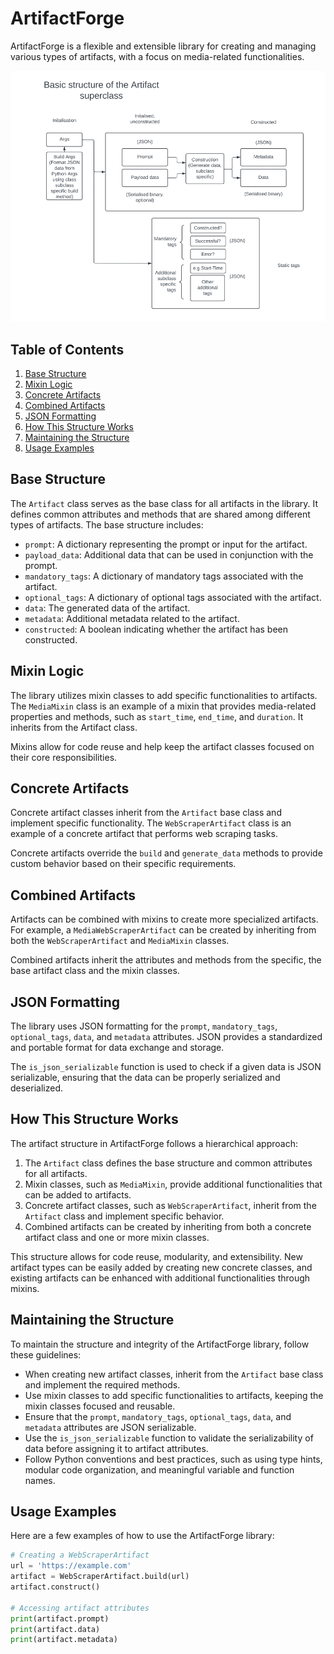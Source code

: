 # ArtifactForge

ArtifactForge is a flexible and extensible library for creating and managing various types of artifacts, with a focus on media-related functionalities.

![Basic structure of the Artifact superclass](artifact_structure.png)

## Table of Contents
1. [Base Structure](#base-structure)
2. [Mixin Logic](#mixin-logic)
3. [Concrete Artifacts](#concrete-artifacts)
4. [Combined Artifacts](#combined-artifacts)
5. [JSON Formatting](#json-formatting)
6. [How This Structure Works](#how-this-structure-works)
7. [Maintaining the Structure](#maintaining-the-structure)
8. [Usage Examples](#usage-examples)

## Base Structure

The `Artifact` class serves as the base class for all artifacts in the library. It defines common attributes and methods that are shared among different types of artifacts. The base structure includes:

- `prompt`: A dictionary representing the prompt or input for the artifact.
- `payload_data`: Additional data that can be used in conjunction with the prompt.
- `mandatory_tags`: A dictionary of mandatory tags associated with the artifact.
- `optional_tags`: A dictionary of optional tags associated with the artifact.
- `data`: The generated data of the artifact.
- `metadata`: Additional metadata related to the artifact.
- `constructed`: A boolean indicating whether the artifact has been constructed.

## Mixin Logic

The library utilizes mixin classes to add specific functionalities to artifacts. The `MediaMixin` class is an example of a mixin that provides media-related properties and methods, such as `start_time`, `end_time`, and `duration`. It inherits from the Artifact class.

Mixins allow for code reuse and help keep the artifact classes focused on their core responsibilities.

## Concrete Artifacts

Concrete artifact classes inherit from the `Artifact` base class and implement specific functionality. The `WebScraperArtifact` class is an example of a concrete artifact that performs web scraping tasks.

Concrete artifacts override the `build` and `generate_data` methods to provide custom behavior based on their specific requirements.

## Combined Artifacts

Artifacts can be combined with mixins to create more specialized artifacts. For example, a `MediaWebScraperArtifact` can be created by inheriting from both the `WebScraperArtifact` and `MediaMixin` classes.

Combined artifacts inherit the attributes and methods from the specific, the base artifact class and the mixin classes.

## JSON Formatting

The library uses JSON formatting for the `prompt`, `mandatory_tags`, `optional_tags`, `data`, and `metadata` attributes. JSON provides a standardized and portable format for data exchange and storage.

The `is_json_serializable` function is used to check if a given data is JSON serializable, ensuring that the data can be properly serialized and deserialized.

## How This Structure Works

The artifact structure in ArtifactForge follows a hierarchical approach:

1. The `Artifact` class defines the base structure and common attributes for all artifacts.
2. Mixin classes, such as `MediaMixin`, provide additional functionalities that can be added to artifacts.
3. Concrete artifact classes, such as `WebScraperArtifact`, inherit from the `Artifact` class and implement specific behavior.
4. Combined artifacts can be created by inheriting from both a concrete artifact class and one or more mixin classes.

This structure allows for code reuse, modularity, and extensibility. New artifact types can be easily added by creating new concrete classes, and existing artifacts can be enhanced with additional functionalities through mixins.

## Maintaining the Structure

To maintain the structure and integrity of the ArtifactForge library, follow these guidelines:

- When creating new artifact classes, inherit from the `Artifact` base class and implement the required methods.
- Use mixin classes to add specific functionalities to artifacts, keeping the mixin classes focused and reusable.
- Ensure that the `prompt`, `mandatory_tags`, `optional_tags`, `data`, and `metadata` attributes are JSON serializable.
- Use the `is_json_serializable` function to validate the serializability of data before assigning it to artifact attributes.
- Follow Python conventions and best practices, such as using type hints, modular code organization, and meaningful variable and function names.

## Usage Examples

Here are a few examples of how to use the ArtifactForge library:

```python
# Creating a WebScraperArtifact
url = 'https://example.com'
artifact = WebScraperArtifact.build(url)
artifact.construct()

# Accessing artifact attributes
print(artifact.prompt)
print(artifact.data)
print(artifact.metadata)
```